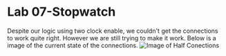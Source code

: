 # Lab 07-Stopwatch
Despite our logic using two clock enable, we couldn't get the connections to work quite right. However we are still trying to make it work. Below is a image of the current state of the connections.
![Image of Half Conections](https://github.com/MariferHQ95/Digital-Electronics-1/blob/master/Images/Anotaci%C3%B3n%202020-03-20%20213855.png)
